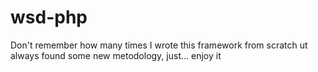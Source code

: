 wsd-php
=======

Don't remember how many times I wrote this framework from scratch ut always found some new metodology, just... enjoy it